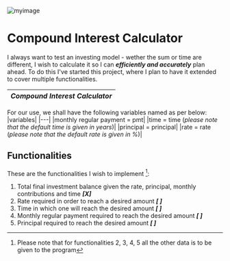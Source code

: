   ![myimage](https://av.sc.com/sg/content/images/sg-compound-interest-to-grow-your-retirment-savings-masthead.png)

Compound Interest Calculator
=

I always want to test an investing model - wether the sum or time are different, I wish to calculate it so I can ***efficiently and accurately*** plan ahead.
To do this I've started this project, where I plan to have it extended to cover multiple functionalities.


|***Compound Interest Calculator***|
-|

For our use, we shall have the following variables named as per below:
|variables|
|---|
|monthly regular payment  = pmt|
|time = time (*please note that the default time is given in years*)|
|principal = principal|
|rate = rate (*please note that the default rate is given in %*)|




Functionalities
-
These are the functionalities I wish to implement [^1]:
1) Total final investment balance given the rate, principal, monthly contributions and time   ***[X]***
2) Rate required in order to reach a desired amount ***[ ]***
3) Time in which one will reach the desired amount ***[ ]***
4) Monthly regular payment required to reach the desired amount ***[ ]***
5) Principal required to reach the desired amount ***[ ]***

[^1]: Please note that for functionalities 2, 3, 4, 5 all the other data is to be given to the program
